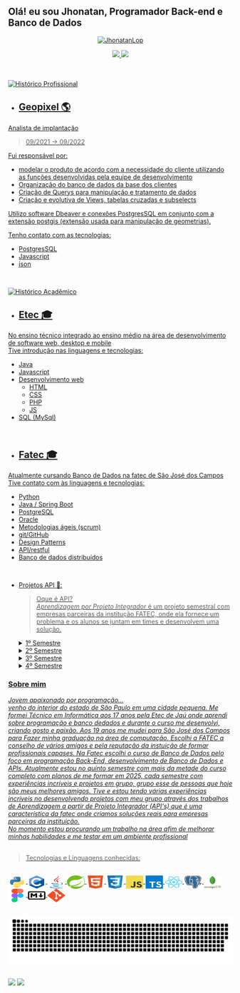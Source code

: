 ## Olá! eu sou Jhonatan, Programador Back-end e Banco de Dados

<p align="center">
  <a href="https://github.com/JhonatanLop/JhonatanLop">
    <img alt="JhonatanLop" src="https://github-profile-trophy.vercel.app/?username=JhonatanLop&theme=algolia&no-bg=true&no-frame=true&column=-1"/>
  </a>
</p>

<div align="center">
  <a href="https://github.com/JhonatanLop">
  <img height="260em" src="https://github-readme-stats.vercel.app/api?username=JhonatanLop&show_icons=true&theme=algolia&include_all_commits=true&count_private=true"/>
  <img height="260em" src="https://github-readme-stats.vercel.app/api/top-langs/?username=JhonatanLop&layout=donut&langs_count=6&theme=algolia"/>
</div>

<br>
<br>

![Histórico Profissional](https://github.com/JhonatanLop/JhonatanLop/assets/111443621/f4e26c2b-c87c-4cff-9f69-b0a4fdb9bccb)

- ## Geopixel :earth_americas: <br>
Analista de implantação<br>
> 09/2021 -> 09/2022

Fui responsável por:
- modelar o produto de acordo com a necessidade do cliente utilizando as funções desenvolvidas pela equipe de desenvolvimento
- Organização do banco de dados da base dos clientes
- Criação de Querys para manipulação e tratamento de dados
- Criação e evolutiva de Views, tabelas cruzadas e subselects
  
 Utilizo software Dbeaver e conexões PostgresSQL em conjunto com a extensão postgis (extensão usada para manipulação de geometrias).<br>

Tenho contato com as tecnologias:<br>
  * PostgresSQL 
  * Javascript
  * json
  
<br>

![Histórico Acadêmico](https://github.com/JhonatanLop/JhonatanLop/assets/111443621/4486c1d8-44dc-4d01-bd90-66eda085ec65)

- ## Etec 🎓<br>
No ensino técnico integrado ao ensino médio na área de desenvolvimento de software web, desktop e mobile<br>
Tive introdução nas linguagens e tecnologias:<br>
  * Java
  * Javascript
  * Desenvolvimento web
    * HTML
    * CSS
    * PHP
    * JS
  * SQL (MySql)

<br>

- ## Fatec 🎓<br>
Atualmente cursando Banco de Dados na fatec de São José dos Campos <br>
Tive contato com às linguagens e tecnologias:<br>
  * Python
  * Java / Spring Boot
  * PostgreSQL
  * Oracle
  * Metodologias ágeis (scrum)
  * git/GitHub
  * Design Patterns
  * API/restful
  * Banco de dados distribuídos
  
<br>

* Projetos API 🔨:
  > Oque é API?<br>
  > *Aprendizagem por Projeto Integrador* é um projeto semestral com empresas parceiras da institução FATEC, onde ela fornece um problema e os alunos se juntam em times e desenvolvem uma solução.
  
  <details>
   <summary> 1º Semestre </summary>
   ✏️  Função: SCRUM Master<br>
   🏢  Empresa: NULL <br>
   🔭  [API 1º Semestre](https://github.com/taniacruzz/Khali/blob/main/README.md)
   ⚙️  Objetivo: Sistema de Avaliação 360º
  </details>
  
  <details>
   <summary> 2º Semestre </summary>
    ✏️  Função: Desenvolvedor<br>
    🏢  Empresa: [2RP NET](https://www.2rpnet.com.br/pt) <br>
    🔭  [API 2º Semestre](https://github.com/projetoKhali/API2Semestre/blob/main/README.md)
    ⚙️  Objetivo: Sistema de Apontamento de Horas
  </details>

  <details>
      <summary> 3º Semestre </summary>
    ✏️  Função: Product Owner<br>
    🏢  Empresa: [2RP NET](https://www.2rpnet.com.br/pt) <br>
    🔭  [API 3º Semestre](https://github.com/projetoKhali/api3)
    ⚙️  Objetivo: Sistema de Apontamento de Horas - usando Spring boot
  </details>
  
  <details>
      <summary> 4º Semestre </summary>
    ✏️  Função: Desenvolvedor<br>
    🏢  Empresa: [2RP NET](https://www.2rpnet.com.br/pt) <br>
    🔭  [API 3º Semestre](https://github.com/projetoKhali/api4/blob/main/README.md)
    ⚙️  Objetivo: Criação de um sistema de análise de parcerias.<br>
  </details>

### Sobre mim

*Jovem apaixonado por programação...<br> venho do interior do estado de São Paulo em uma cidade pequena. Me formei Técnico em Informática aos 17 anos pela Etec de Jaú onde aprendi sobre programação e banco dedados e durante o curso me desenvolvi, criando gosto e paixão. Aos 19 anos me mudei para São José dos Campos para Fazer minha graduação na área de computação. Escolhi a FATEC a conselho de vários amigos e pela reputação da instuição de formar profissionais capases. Na Fatec escolhi o curso de Banco de Dados pelo foco em programação Back-End, desenvolvimento de Banco de Dados e APIs. Atualmente estou no quinto semestre com mais da metade do curso completo com planos de me formar em 2025, cada semestre com experiências incríveis e projetos em grupo, grupo esse de pessoas que hoje são meus melhores amigos. Tive e estou tendo várias experiências incríveis no desenvolvendo projetos com meu grupo através dos trabalhos de Aprendizagem a partir de Projeto Integrador (API's) que é uma característica da fatec onde criamos soluções reais para empresas parceiras da instituição.<br> No momento estou procurando um trabalho na área afim de melhorar minhas habilidades e me testar em um ambiente profissional*
<br>
<br>
  
  > Tecnologias e Linguagens conhecidas:
<div style="display: inline_block"><br>
  <img align="center" alt="jhow-Python" height="30" width="40" src="https://raw.githubusercontent.com/devicons/devicon/master/icons/python/python-original.svg">
  <img align="center" alt="jhow-C" height="30" width="40" src="https://github.com/devicons/devicon/blob/master/icons/c/c-original.svg">
  <img align="center" alt="jhow-Java" height="30" width="40" src="https://github.com/devicons/devicon/blob/master/icons/java/java-original.svg">
  <img align="center" alt="jhow-Spring" height="30" width="40" src="https://github.com/devicons/devicon/blob/master/icons/spring/spring-original.svg">
  <img align="center" alt="jhow-HTML" height="30" width="40" src="https://raw.githubusercontent.com/devicons/devicon/master/icons/html5/html5-original.svg">
  <img align="center" alt="jhow-CSS" height="30" width="40" src="https://raw.githubusercontent.com/devicons/devicon/master/icons/css3/css3-original.svg">
  <img align="center" alt="jhow-Javascript" height="30" width="40" src="https://github.com/devicons/devicon/blob/master/icons/javascript/javascript-original.svg">
  <img align="center" alt="jhow-Typescript" height="30" width="40" src="https://github.com/devicons/devicon/blob/master/icons/typescript/typescript-plain.svg">
  <img align="center" alt="jhow-react" height="30" width="40" src="https://github.com/devicons/devicon/blob/master/icons/react/react-original.svg">
  <img align="center" alt="jhow-Postgres" height="30" width="40" src="https://github.com/devicons/devicon/blob/master/icons/postgresql/postgresql-original.svg">
  <img align="center" alt="jhow-MongoDb" height="30" width="40" src="https://github.com/devicons/devicon/blob/master/icons/mongodb/mongodb-original-wordmark.svg">
  <img align="center" alt="jhow-Figma" height="30" width="40" src="https://github.com/devicons/devicon/blob/master/icons/figma/figma-original.svg">
  <img align="center" alt="jhow-Markdown" height="30" width="40" src="https://github.com/devicons/devicon/blob/master/icons/markdown/markdown-original.svg">
  <img align="center" alt="jhow-Git" height="30" width="40" src="https://github.com/devicons/devicon/blob/master/icons/git/git-original.svg">
</div>

##
 ![](https://github.com/JhonatanLop/JhonatanLop/blob/output/github-contribution-grid-snake.svg)

##

<div> 
  <a href="https://instagram.com/jhonatan_olive_lopes" target="_blank"><img src="https://img.shields.io/badge/-Instagram-%23E4405F?style=for-the-badge&logo=instagram&logoColor=white" target="_blank"></a>
  <a href = "mailto:jhooliveira.lopes@gmail.com"><img src="https://img.shields.io/badge/-Gmail-%23333?style=for-the-badge&logo=gmail&logoColor=white" target="_blank"></a>
</div>

